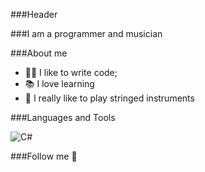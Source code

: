 ###Header

###I am a programmer and musician

###About me

- 👌🏻 I like to write code;
- 📚 I love learning
- 🎵 I really like to play stringed instruments

###Languages and Tools

![C#](https://img.shields.io/badge/-<C_Sharp>-682977?style=for-the-badge&logo=C_sharp)


###Follow me 🎸

